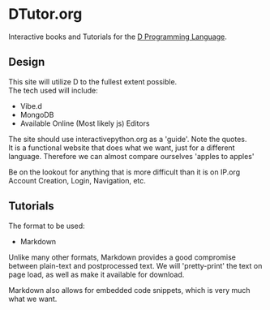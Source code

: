 DTutor.org
==========

Interactive books and Tutorials for the [D Programming Language](http://dlang.org).


Design
------

This site will utilize D to the fullest extent possible.  
The tech used will include:

* Vibe.d
* MongoDB
* Available Online (Most likely js) Editors

The site should use interactivepython.org as a 'guide'.  Note the quotes.  
It is a functional website that does what we want, just for a different language.
Therefore we can almost compare ourselves 'apples to apples'

Be on the lookout for anything that is more difficult than it is on IP.org
Account Creation, Login, Navigation, etc.


Tutorials
---------

The format to be used:

* Markdown 

Unlike many other formats, Markdown provides a good compromise between 
plain-text and postprocessed text.  We will 'pretty-print' the text on page load,
as well as make it available for download.

Markdown also allows for embedded code snippets, which is very much what we want.
